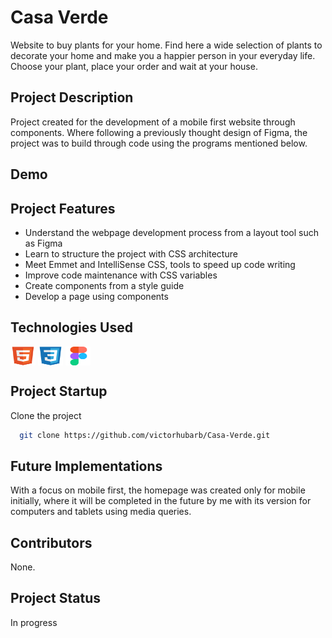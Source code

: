 # Casa Verde

Website to buy plants for your home.
Find here a wide selection of plants to decorate your home and make you a happier person in your everyday life.
Choose your plant, place your order and wait at your house.

## Project Description

Project created for the development of a mobile first website through components. Where following a previously thought design of Figma, the project was to build through code using the programs mentioned below.

## Demo



## Project Features

- Understand the webpage development process from a layout tool such as Figma
- Learn to structure the project with CSS architecture
- Meet Emmet and IntelliSense CSS, tools to speed up code writing
- Improve code maintenance with CSS variables
- Create components from a style guide
- Develop a page using components

## Technologies Used

<div style="display: inline_block">
  <img align="center" alt="Vic-HTML" height="30" width="40" src="https://raw.githubusercontent.com/devicons/devicon/master/icons/html5/html5-original.svg">
  <img align="center" alt="Vic-CSS" height="30" width="40" src="https://raw.githubusercontent.com/devicons/devicon/master/icons/css3/css3-original.svg">
  <img align="center" alt="Vic-figma" height="30" width="40" src="https://raw.githubusercontent.com/devicons/devicon/master/icons/figma/figma-original.svg">
</div>

## Project Startup

Clone the project

```bash
  git clone https://github.com/victorhubarb/Casa-Verde.git
```

## Future Implementations

With a focus on mobile first, the homepage was created only for mobile initially, where it will be completed in the future by me with its version for computers and tablets using media queries.

## Contributors

None.

## Project Status

In progress
